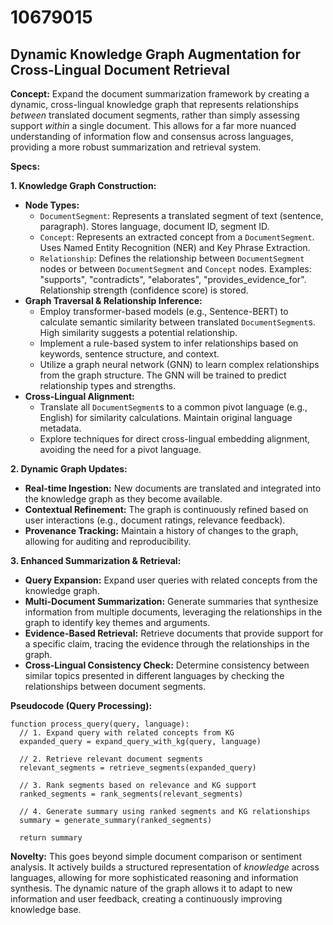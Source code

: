 # 10679015

## Dynamic Knowledge Graph Augmentation for Cross-Lingual Document Retrieval

**Concept:** Expand the document summarization framework by creating a dynamic, cross-lingual knowledge graph that represents relationships *between* translated document segments, rather than simply assessing support *within* a single document.  This allows for a far more nuanced understanding of information flow and consensus across languages, providing a more robust summarization and retrieval system.

**Specs:**

**1. Knowledge Graph Construction:**

*   **Node Types:**
    *   `DocumentSegment`: Represents a translated segment of text (sentence, paragraph). Stores language, document ID, segment ID.
    *   `Concept`: Represents an extracted concept from a `DocumentSegment`. Uses Named Entity Recognition (NER) and Key Phrase Extraction.
    *   `Relationship`: Defines the relationship between `DocumentSegment` nodes or between `DocumentSegment` and `Concept` nodes.  Examples: "supports", "contradicts", "elaborates", "provides_evidence_for".  Relationship strength (confidence score) is stored.
*   **Graph Traversal & Relationship Inference:**
    *   Employ transformer-based models (e.g., Sentence-BERT) to calculate semantic similarity between translated `DocumentSegment`s.  High similarity suggests a potential relationship.
    *   Implement a rule-based system to infer relationships based on keywords, sentence structure, and context.
    *   Utilize a graph neural network (GNN) to learn complex relationships from the graph structure.  The GNN will be trained to predict relationship types and strengths.
*   **Cross-Lingual Alignment:**
    *   Translate all `DocumentSegment`s to a common pivot language (e.g., English) for similarity calculations.  Maintain original language metadata.
    *   Explore techniques for direct cross-lingual embedding alignment, avoiding the need for a pivot language.

**2.  Dynamic Graph Updates:**

*   **Real-time Ingestion:**  New documents are translated and integrated into the knowledge graph as they become available.
*   **Contextual Refinement:** The graph is continuously refined based on user interactions (e.g., document ratings, relevance feedback).
*   **Provenance Tracking:** Maintain a history of changes to the graph, allowing for auditing and reproducibility.

**3. Enhanced Summarization & Retrieval:**

*   **Query Expansion:** Expand user queries with related concepts from the knowledge graph.
*   **Multi-Document Summarization:** Generate summaries that synthesize information from multiple documents, leveraging the relationships in the graph to identify key themes and arguments.
*   **Evidence-Based Retrieval:** Retrieve documents that provide support for a specific claim, tracing the evidence through the relationships in the graph.
*   **Cross-Lingual Consistency Check:** Determine consistency between similar topics presented in different languages by checking the relationships between document segments.

**Pseudocode (Query Processing):**

```
function process_query(query, language):
  // 1. Expand query with related concepts from KG
  expanded_query = expand_query_with_kg(query, language)

  // 2. Retrieve relevant document segments
  relevant_segments = retrieve_segments(expanded_query)

  // 3. Rank segments based on relevance and KG support
  ranked_segments = rank_segments(relevant_segments)

  // 4. Generate summary using ranked segments and KG relationships
  summary = generate_summary(ranked_segments)

  return summary
```

**Novelty:** This goes beyond simple document comparison or sentiment analysis. It actively builds a structured representation of *knowledge* across languages, allowing for more sophisticated reasoning and information synthesis. The dynamic nature of the graph allows it to adapt to new information and user feedback, creating a continuously improving knowledge base.